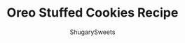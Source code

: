 ---
layout: ../../layouts/MarkdownPostLayout.astro
title: Oreo Stuffed Cookies Recipe
author: ShugarySweets
pubDate: 2021-02-12
description: "The only thing better than a chocolate chip cookie, is an Oreo Stuffed Chocolate Chip Cookie! This 3 ingredient recipe is so easy and delicious and ready in 15 minutes!"
image_url: https://www.shugarysweets.com/wp-content/uploads/2021/02/oreo-stuffed-cookies-facebook.jpg
tags: ["Cookies","American"]
calories: 76
protein: 1
carbohydrates: 10
fats: 4
fiber: 1
ingredients: ["1 package (16 oz) refrigerated ready to bake chocolate chip cookie dough","12 Double Stuf Oreos","1/2 cup semi-sweet chocolate chips, optional","3 Tablespoon sprinkles, optional"]
serves: 12
time: "15 minutes"
prepTime: "5 minutes"
instructions: ["Preheat oven to 350 degrees F. Line a cookie sheet with parchment paper. Set aside.","Break the cookies into the 24 pieces. Take on piece and gently flatter with your fingers. Place an Oreo on top and then top it with a second piece of cookie dough. Pinch the edges to seal the Oreo inside.","Place on cookie sheet at least 3 inches apart. Top with additional chocolate chips and sprinkles, if desired.","Bake for 9-11 minutes, being careful not to OVER bake these cookies. Remove from oven and cool on wire rack."]
nutrition: ["76 calories","10 grams carbohydrates","0 milligrams cholesterol","4 grams fat","1 grams fiber","1 grams protein","2 grams saturated fat","21 grams sodium","8 grams sugar","0 grams trans fat","2 grams unsaturated fat"]
---